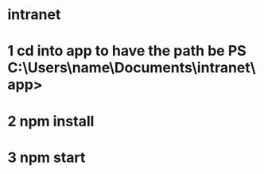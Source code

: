 # intranet
# 1 cd into app to have the path be PS C:\Users\name\Documents\intranet\app>
# 2 npm install 
# 3 npm start 